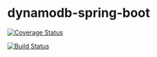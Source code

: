 # dynamodb-spring-boot

[![Coverage Status](https://coveralls.io/repos/github/wonwoo/dynamodb-spring-boot/badge.svg?branch=master)](https://coveralls.io/github/wonwoo/dynamodb-spring-boot?branch=master)

[![Build Status](https://travis-ci.org/wonwoo/dynamodb-spring-boot.svg?branch=master)](https://travis-ci.org/wonwoo/dynamodb-spring-boot)
